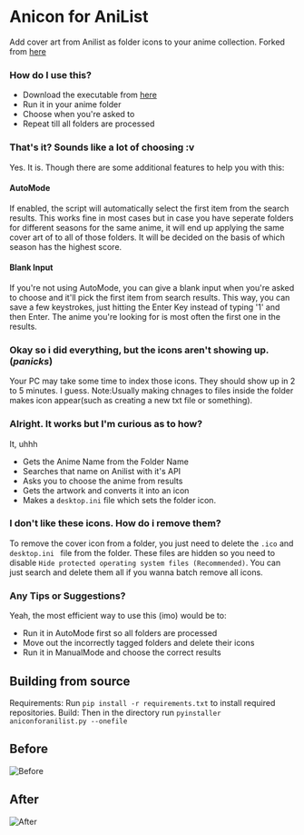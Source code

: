 # Anicon for AniList

Add cover art from Anilist as folder icons to your anime collection.
Forked from [here](https://github.com/notdedsec/anicon)

### How do I use this?

- Download the executable from [here](https://github.com/EnArvy/AniconforAnilist/releases)
- Run it in your anime folder
- Choose when you're asked to
- Repeat till all folders are processed

### That's it? Sounds like a lot of choosing :v

Yes. It is.
Though there are some additional features to help you with this:

#### AutoMode
If enabled, the script will automatically select the first item from the search results. This works fine in most cases but in case you have seperate folders for different seasons for the same anime, it will end up applying the same cover art of to all of those folders. It will be decided on the basis of which season has the highest score.

#### Blank Input
If you're not using AutoMode, you can give a blank input when you're asked to choose and it'll pick the first item from search results. This way, you can save a few keystrokes, just hitting the Enter Key instead of typing '1' and then Enter. The anime you're looking for is most often the first one in the results.

### Okay so i did everything, but the icons aren't showing up. (*panicks*)
Your PC may take some time to index those icons. They should show up in 2 to 5 minutes. I guess.
Note:Usually making chnages to files inside the folder makes icon appear(such as creating a new txt file or something).

### Alright. It works but I'm curious as to how?
It, uhhh
- Gets the Anime Name from the Folder Name
- Searches that name on Anilist with it's API
- Asks you to choose the anime from results
- Gets the artwork and converts it into an icon
- Makes a `desktop.ini` file which sets the folder icon.

### I don't like these icons. How do i remove them?
To remove the cover icon from a folder, you just need to delete the `.ico` and `desktop.ini ` file from the folder. These files are hidden so you need to disable `Hide protected operating system files (Recommended)`. You can just search and delete them all if you wanna batch remove all icons.

### Any Tips or Suggestions?
Yeah, the most efficient way to use this (imo) would be to:
- Run it in AutoMode first so all folders are processed
- Move out the incorrectly tagged folders and delete their icons
- Run it in ManualMode and choose the correct results

## Building from source
Requirements: 
Run `pip install -r requirements.txt` to install required repositories.
Build:
Then in the directory run `pyinstaller aniconforanilist.py --onefile`

## Before
![Before](https://i.imgur.com/BSbzy1F.png)
## After
![After](https://i.imgur.com/IfVjJyz.png)

